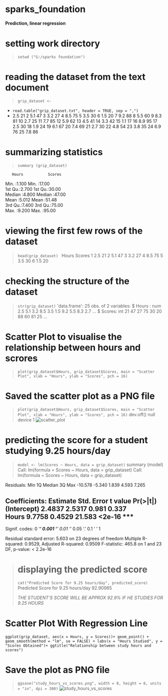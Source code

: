 # sparks_foundation #
**Prediction, linear regression**
# setting work directory #
> ```setwd ("G:/sparks foundation") ```
# reading the dataset from the text document #
> ```grip_dataset <- ```
+ ```read.table("grip_dataset.txt", header = TRUE, sep = ",")```
+    2.5     21
2    5.1     47
3    3.2     27
4    8.5     75
5    3.5     30
6    1.5     20
7    9.2     88
8    5.5     60
9    8.3     81
10   2.7     25
11   7.7     85
12   5.9     62
13   4.5     41
14   3.3     42
15   1.1     17
16   8.9     95
17   2.5     30
18   1.9     24
19   6.1     67
20   7.4     69
21   2.7     30
22   4.8     54
23   3.8     35
24   6.9     76
25   7.8     86
# summarizing statistics #
   > ```summary (grip_dataset) ```
> 
       Hours           Scores     
 Min.   :1.100   Min.   :17.00  
 1st Qu.:2.700   1st Qu.:30.00  
 Median :4.800   Median :47.00  
 Mean   :5.012   Mean   :51.48  
 3rd Qu.:7.400   3rd Qu.:75.00  
 Max.   :9.200   Max.   :95.00  
# viewing the first few rows of the dataset #
> ```head(grip_dataset) ```
  Hours Scores
1   2.5     21
2   5.1     47
3   3.2     27
4   8.5     75
5   3.5     30
6   1.5     20
# checking the structure of the dataset #
> ``` str(grip_dataset) ```
'data.frame':   25 obs. of  2 variables:
 $ Hours : num  2.5 5.1 3.2 8.5 3.5 1.5 9.2 5.5 8.3 2.7 ...
 $ Scores: int  21 47 27 75 30 20 88 60 81 25 ...
# Scatter Plot to visualise the relationship between hours and scrores #
> ```plot(grip_dataset$Hours, grip_dataset$Scores, main = "Scatter Plot", xlab = "Hours", ylab = "Scores", pch = 16) ```
# Saved the scatter plot as a PNG file #
> ``` plot(grip_dataset$Hours, grip_dataset$Scores, main = "Scatter Plot", xlab = "Hours", ylab = "Scores", pch = 16) ```
>  dev.off()
null device 
          1
> ![scatter_plot](https://github.com/mosalah2510/sparks_found/assets/128469983/02ab8029-e847-425d-be3f-0cd0adaad03f)

 # predicting the score for a student studying 9.25 hours/day #
> ``` model <- lm(Scores ~ Hours, data = grip_dataset) ```
> summary (model)
> Call:
lm(formula = Scores ~ Hours, data = grip_dataset)
>Call:
lm(formula = Scores ~ Hours, data = grip_dataset)

Residuals:
    Min      1Q  Median      3Q     Max 
-10.578  -5.340   1.839   4.593   7.265 

Coefficients:
            Estimate Std. Error t value Pr(>|t|)    
(Intercept)   2.4837     2.5317   0.981    0.337    
Hours         9.7758     0.4529  21.583   <2e-16 ***
---
Signif. codes:  0 ‘***’ 0.001 ‘**’ 0.01 ‘*’ 0.05 ‘.’ 0.1 ‘ ’ 1

Residual standard error: 5.603 on 23 degrees of freedom
Multiple R-squared:  0.9529,    Adjusted R-squared:  0.9509 
F-statistic: 465.8 on 1 and 23 DF,  p-value: < 2.2e-16

> # displaying the predicted score #
> 
> ``` cat("Predicted Score for 9.25 hours/day", predicted_score) ```
> Predicted Score for 9.25 hours/day 92.90985
> 
> *THE STUDENT'S SCORE WILL BE APPROX 92.9% IF HE STUDIES FOR 9.25 HOURS*
# Scatter Plot With Regression Line #
``` ggplot(grip_dataset, aes(x = Hours, y = Scores))+ geom_point() + geom_smooth(method = "lm", se = FALSE) + labs(x = "Hours Studied", y = "Scores Obtained")+ ggtitle("Relationship between study hours and scores") ```
# Save the plot as PNG file #
> ``` ggsave("study_hours_vs_scores.png", width = 8, height = 6, units = "in", dpi = 300) ```
 ![study_hours_vs_scores](https://github.com/mosalah2510/sparks_found/assets/128469983/cb9c4143-357c-4a8e-bcc6-0dc3a9d3d989)
